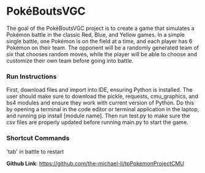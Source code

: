 # PokéBoutsVGC

The goal of the PokéBoutsVGC project is to create a game that simulates a Pokémon battle in the classic Red, Blue, and Yellow games. In a simple single battle, one Pokémon is on the field at a time, and each player has 6 Pokémon on their team. The opponent will be a randomly generated team of six that chooses random moves, while the player will be able to choose and customize their own team before going into battle.

### Run Instructions
First, download files and import into IDE, ensuring Python is installed. The user should make sure to download the pickle, requests, cmu_graphics, and bs4 modules and ensure they work with current version of Python. Do this by opening a terminal in the code editor or terminal application in the laptop, and running pip install [module name]. Then run test.py to make sure the csv files are properly updated before running main.py to start the game.

### Shortcut Commands
'tab' in battle to restart

**Github Link**: https://github.com/the-michael-li/tpPokemonProjectCMU